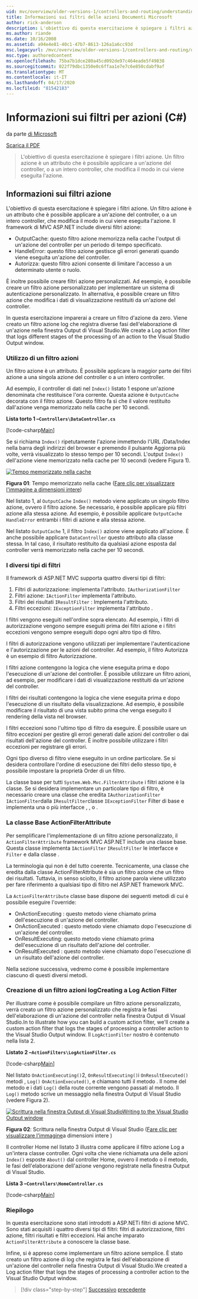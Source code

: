 ```yaml
---
uid: mvc/overview/older-versions-1/controllers-and-routing/understanding-action-filters-cs
title: Informazioni sui filtri delle azioni Documenti Microsoft
author: rick-anderson
description: L'obiettivo di questa esercitazione è spiegare i filtri azione. Un filtro azione è un attributo che è possibile applicare a un'azione del controller, o a un intero controller...
ms.author: riande
ms.date: 10/16/2008
ms.assetid: a94e4e81-40c1-47b7-8613-126a1a6cc93d
msc.legacyurl: /mvc/overview/older-versions-1/controllers-and-routing/understanding-action-filters-cs
msc.type: authoredcontent
ms.openlocfilehash: 75ba7b1dce280a45cd092de97c464eade5f49838
ms.sourcegitcommit: 022f79dbc1350e0c6ffaa1e7e7c6e850cdabf9af
ms.translationtype: MT
ms.contentlocale: it-IT
ms.lasthandoff: 04/17/2020
ms.locfileid: "81542183"
---
```

# <a name="understanding-action-filters-c"></a>Informazioni sui filtri per azioni (C#)

da parte [di Microsoft](https://github.com/microsoft)

[Scarica il PDF](https://download.microsoft.com/download/e/f/3/ef3f2ff6-7424-48f7-bdaa-180ef64c3490/ASPNET_MVC_Tutorial_14_CS.pdf)

> L'obiettivo di questa esercitazione è spiegare i filtri azione. Un filtro azione è un attributo che è possibile applicare a un'azione del controller, o a un intero controller, che modifica il modo in cui viene eseguita l'azione.

## <a name="understanding-action-filters"></a>Informazioni sui filtri azione

L'obiettivo di questa esercitazione è spiegare i filtri azione. Un filtro azione è un attributo che è possibile applicare a un'azione del controller, o a un intero controller, che modifica il modo in cui viene eseguita l'azione. Il framework di MVC ASP.NET include diversi filtri azione:

- OutputCache: questo filtro azione memorizza nella cache l'output di un'azione del controller per un periodo di tempo specificato.
- HandleError: questo filtro azione gestisce gli errori generati quando viene eseguita un'azione del controller.
- Autorizza: questo filtro azioni consente di limitare l'accesso a un determinato utente o ruolo.

È inoltre possibile creare filtri azione personalizzati. Ad esempio, è possibile creare un filtro azione personalizzato per implementare un sistema di autenticazione personalizzato. In alternativa, è possibile creare un filtro azione che modifica i dati di visualizzazione restituiti da un'azione del controller.

In questa esercitazione imparerai a creare un filtro d'azione da zero. Viene creato un filtro azione log che registra diverse fasi dell'elaborazione di un'azione nella finestra Output di Visual Studio.We create a Log action filter that logs different stages of the processing of an action to the Visual Studio Output window.

### <a name="using-an-action-filter"></a>Utilizzo di un filtro azioni

Un filtro azione è un attributo. È possibile applicare la maggior parte dei filtri azione a una singola azione del controller o a un intero controller.

Ad esempio, il controller di dati nel `Index()` listato 1 espone un'azione denominata che restituisce l'ora corrente. Questa azione è `OutputCache` decorata con il filtro azione. Questo filtro fa sì che il valore restituito dall'azione venga memorizzato nella cache per 10 secondi.

**Lista torto 1 –`Controllers\DataController.cs`**

[!code-csharp[Main](understanding-action-filters-cs/samples/sample1.cs)]

Se si richiama `Index()` ripetutamente l'azione immettendo l'URL /Data/Index nella barra degli indirizzi del browser e premendo il pulsante Aggiorna più volte, verrà visualizzato lo stesso tempo per 10 secondi. L'output `Index()` dell'azione viene memorizzato nella cache per 10 secondi (vedere Figura 1).

[![Tempo memorizzato nella cache](understanding-action-filters-cs/_static/image2.png)](understanding-action-filters-cs/_static/image1.png)

**Figura 01**: Tempo memorizzato nella cache ([Fare clic per visualizzare l'immagine a dimensioni intere](understanding-action-filters-cs/_static/image3.png))

Nel listato 1, al `OutputCache` `Index()` metodo viene applicato un singolo filtro azione, ovvero il filtro azione. Se necessario, è possibile applicare più filtri azione alla stessa azione. Ad esempio, è possibile applicare `OutputCache` `HandleError` entrambi i filtri di azione e alla stessa azione.

Nel listato `OutputCache` 1, il filtro `Index()` azione viene applicato all'azione. È anche possibile applicare `DataController` questo attributo alla classe stessa. In tal caso, il risultato restituito da qualsiasi azione esposta dal controller verrà memorizzato nella cache per 10 secondi.

### <a name="the-different-types-of-filters"></a>I diversi tipi di filtri

Il framework di ASP.NET MVC supporta quattro diversi tipi di filtri:

1. Filtri di autorizzazione: implementa l'attributo. `IAuthorizationFilter`
2. Filtri azione: `IActionFilter` implementa l'attributo.
3. Filtri dei risultati `IResultFilter` : Implementa l'attributo.
4. Filtri eccezioni: `IExceptionFilter` implementa l'attributo .

I filtri vengono eseguiti nell'ordine sopra elencato. Ad esempio, i filtri di autorizzazione vengono sempre eseguiti prima dei filtri azione e i filtri eccezioni vengono sempre eseguiti dopo ogni altro tipo di filtro.

I filtri di autorizzazione vengono utilizzati per implementare l'autenticazione e l'autorizzazione per le azioni del controller. Ad esempio, il filtro Autorizza è un esempio di filtro Autorizzazione.

I filtri azione contengono la logica che viene eseguita prima e dopo l'esecuzione di un'azione del controller. È possibile utilizzare un filtro azioni, ad esempio, per modificare i dati di visualizzazione restituiti da un'azione del controller.

I filtri dei risultati contengono la logica che viene eseguita prima e dopo l'esecuzione di un risultato della visualizzazione. Ad esempio, è possibile modificare il risultato di una vista subito prima che venga eseguito il rendering della vista nel browser.

I filtri eccezioni sono l'ultimo tipo di filtro da eseguire. È possibile usare un filtro eccezioni per gestire gli errori generati dalle azioni del controller o dai risultati dell'azione del controller. È inoltre possibile utilizzare i filtri eccezioni per registrare gli errori.

Ogni tipo diverso di filtro viene eseguito in un ordine particolare. Se si desidera controllare l'ordine di esecuzione dei filtri dello stesso tipo, è possibile impostare la proprietà Order di un filtro.

La classe base per tutti `System.Web.Mvc.FilterAttribute` i filtri azione è la classe. Se si desidera implementare un particolare tipo di filtro, è necessario creare una classe che eredita `IAuthorizationFilter` `IActionFilter`dalla `IResultFilter`classe `IExceptionFilter` Filter di base e implementa una o più interfacce , , o .

### <a name="the-base-actionfilterattribute-class"></a>La classe Base ActionFilterAttribute

Per semplificare l'implementazione di un filtro azione personalizzato, il `ActionFilterAttribute` framework MVC ASP.NET include una classe base. Questa classe implementa `IActionFilter` `IResultFilter` le interfacce e `Filter` e dalla classe .

La terminologia qui non è del tutto coerente. Tecnicamente, una classe che eredita dalla classe ActionFilterAttribute è sia un filtro azione che un filtro dei risultati. Tuttavia, in senso sciolto, il filtro azione parola viene utilizzato per fare riferimento a qualsiasi tipo di filtro nel ASP.NET framework MVC.

La `ActionFilterAttribute` classe base dispone dei seguenti metodi di cui è possibile eseguire l'override:

- OnActionExecuting : questo metodo viene chiamato prima dell'esecuzione di un'azione del controller.
- OnActionExecuted : questo metodo viene chiamato dopo l'esecuzione di un'azione del controller.
- OnResultExecuting: questo metodo viene chiamato prima dell'esecuzione di un risultato dell'azione del controller.
- OnResultExecuted : questo metodo viene chiamato dopo l'esecuzione di un risultato dell'azione del controller.

Nella sezione successiva, vedremo come è possibile implementare ciascuno di questi diversi metodi.

### <a name="creating-a-log-action-filter"></a>Creazione di un filtro azioni logCreating a Log Action Filter

Per illustrare come è possibile compilare un filtro azione personalizzato, verrà creato un filtro azione personalizzato che registra le fasi dell'elaborazione di un'azione del controller nella finestra Output di Visual Studio.In to illustrate how you can build a custom action filter, we'll create a custom action filter that logs the stages of processing a controller action to the Visual Studio Output window. Il `LogActionFilter` nostro è contenuto nella lista 2.

**Listato 2 –`ActionFilters\LogActionFilter.cs`**

[!code-csharp[Main](understanding-action-filters-cs/samples/sample2.cs)]

Nel listato `OnActionExecuting()`2, `OnResultExecuting()`i `OnResultExecuted()` metodi , `Log()` `OnActionExecuted()`, e chiamano tutti il metodo . Il nome del metodo e i dati `Log()` della route corrente vengono passati al metodo. Il `Log()` metodo scrive un messaggio nella finestra Output di Visual Studio (vedere Figura 2).

[![Scrittura nella finestra Output di Visual StudioWriting to the Visual Studio Output window](understanding-action-filters-cs/_static/image5.png)](understanding-action-filters-cs/_static/image4.png)

**Figura 02**: Scrittura nella finestra Output di Visual Studio ([Fare clic per visualizzare l'immagine](understanding-action-filters-cs/_static/image6.png)a dimensioni intere )

Il controller Home nel listato 3 illustra come applicare il filtro azione Log a un'intera classe controller. Ogni volta che viene richiamata una delle azioni `Index()` esposte `About()` dal controller Home, ovvero il metodo o il metodo, le fasi dell'elaborazione dell'azione vengono registrate nella finestra Output di Visual Studio.

**Lista 3 –`Controllers\HomeController.cs`**

[!code-csharp[Main](understanding-action-filters-cs/samples/sample3.cs)]

### <a name="summary"></a>Riepilogo

In questa esercitazione sono stati introdotti a ASP.NETi filtri di azione MVC. Sono stati acquisiti i quattro diversi tipi di filtri: filtri di autorizzazione, filtri azione, filtri risultati e filtri eccezioni. Hai anche imparato `ActionFilterAttribute` a conoscere la classe base.

Infine, si è appreso come implementare un filtro azione semplice. È stato creato un filtro azione di log che registra le fasi dell'elaborazione di un'azione del controller nella finestra Output di Visual Studio.We created a Log action filter that logs the stages of processing a controller action to the Visual Studio Output window.

> [!div class="step-by-step"]
> [Successivo](asp-net-mvc-routing-overview-cs.md)
> [precedente](improving-performance-with-output-caching-cs.md)
